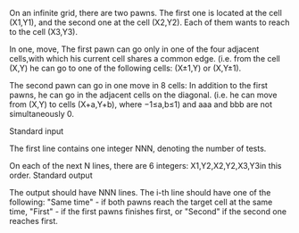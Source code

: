 On an infinite grid, there are two pawns. The first one is located at the cell (X​1​​,Y​1​​), and the second one at the cell (X​2​​,Y​2​​). Each of them wants to reach to the cell (X​3​​,Y​3​​).

In one, move, The first pawn can go only in one of the four adjacent cells,with which his current cell shares a common edge. (i.e. from the cell (X,Y) he can go to one of the following cells: (X±1,Y) or (X,Y±1).

The second pawn can go in one move in 8 cells: In addition to the first pawns, he can go in the adjacent cells on the diagonal. (i.e. he can move from (X,Y) to cells (X+a,Y+b), where −1≤a,b≤1) and aaa and bbb are not simultaneously 0.

Standard input

The first line contains one integer NNN, denoting the number of tests.

On each of the next N lines, there are 6 integers: X1,Y2,X2,Y2,X3,Y3​​ in this order.
Standard output

The output should have NNN lines. The i-th line should have one of the following: "Same time" - if both pawns reach the target cell at the same time, "First" - if the first pawns finishes first, or "Second" if the second one reaches first.